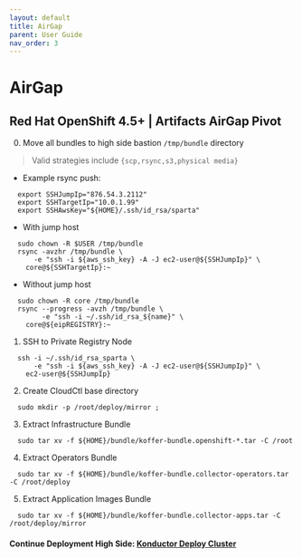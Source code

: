```yaml
---
layout: default
title: AirGap
parent: User Guide
nav_order: 3
---
```


# AirGap
## Red Hat OpenShift 4.5+ | Artifacts AirGap Pivot
  0. Move all bundles to high side bastion `/tmp/bundle` directory
>
> Valid strategies include `{scp,rsync,s3,physical media}`
>

  - Example rsync push:
```
  export SSHJumpIp="876.54.3.2112"
  export SSHTargetIp="10.0.1.99"
  export SSHAwsKey="${HOME}/.ssh/id_rsa/sparta"
```
  - With jump host
```
  sudo chown -R $USER /tmp/bundle
  rsync -avzhr /tmp/bundle \
      -e "ssh -i ${aws_ssh_key} -A -J ec2-user@${SSHJumpIp}" \
    core@${SSHTargetIp}:~
```
  - Without jump host
```
  sudo chown -R core /tmp/bundle
  rsync --progress -avzh /tmp/bundle \
        -e "ssh -i ~/.ssh/id_rsa_${name}" \
    core@${eipREGISTRY}:~
```
  1. SSH to Private Registry Node
```
  ssh -i ~/.ssh/id_rsa_sparta \
      -e "ssh -i ${aws_ssh_key} -A -J ec2-user@${SSHJumpIp}" \
    ec2-user@${SSHJumpIp}
```
  2. Create CloudCtl base directory
```
  sudo mkdir -p /root/deploy/mirror ;
```
  3. Extract Infrastructure Bundle
```
  sudo tar xv -f ${HOME}/bundle/koffer-bundle.openshift-*.tar -C /root
```
  4. Extract Operators Bundle
```
  sudo tar xv -f ${HOME}/bundle/koffer-bundle.collector-operators.tar -C /root/deploy
```
  5. Extract Application Images Bundle
```
  sudo tar xv -f ${HOME}/bundle/koffer-bundle.collector-apps.tar -C /root/deploy/mirror
```
#### Continue Deployment High Side: [Konductor Deploy Cluster]    
[Quay.io Image Pull Secret]:https://cloud.redhat.com/openshift/install/metal/user-provisioned
[Konductor Deploy Cluster]:https://codectl.io/docs/user-guide/deploy
